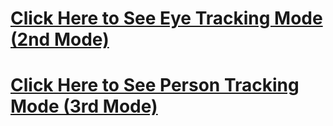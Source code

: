 # [Click Here to See Eye Tracking Mode (2nd Mode)](https://drive.google.com/file/d/1ywJKcD0tUbJk2Vl8yVXzReIAtEzyY9iF/view?usp=sharing)
# [Click Here to See Person Tracking Mode (3rd Mode)](https://drive.google.com/file/d/1wnDWD9h698Lnk14IMS_wxUCrvgtPgcWl/view?usp=sharing)
